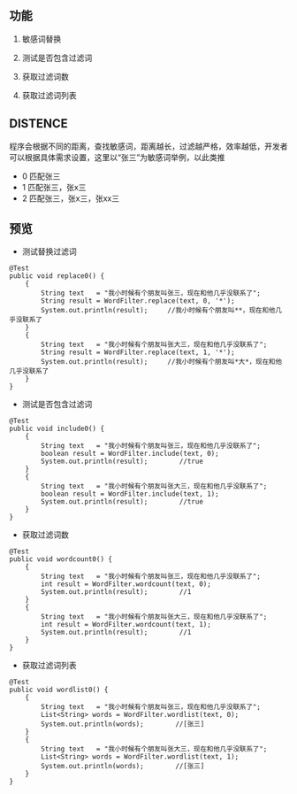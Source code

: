 ## 功能 ##

1. 敏感词替换

2. 测试是否包含过滤词

3. 获取过滤词数

4. 获取过滤词列表

## DISTENCE ##

程序会根据不同的距离，查找敏感词，距离越长，过滤越严格，效率越低，开发者可以根据具体需求设置，这里以“张三”为敏感词举例，以此类推

  
- 0  匹配张三
- 1  匹配张三，张x三
- 2  匹配张三，张x三，张xx三


## 预览 ##


* 测试替换过滤词
```
@Test
public void replace0() {
	{
		String text   = "我小时候有个朋友叫张三，现在和他几乎没联系了";
		String result = WordFilter.replace(text, 0, '*');
		System.out.println(result);		//我小时候有个朋友叫**，现在和他几乎没联系了
	}
	{
		String text   = "我小时候有个朋友叫张大三，现在和他几乎没联系了";
		String result = WordFilter.replace(text, 1, '*');
		System.out.println(result);		//我小时候有个朋友叫*大*，现在和他几乎没联系了
	}
} 
```

* 测试是否包含过滤词
```
@Test
public void include0() {
	{
		String text   = "我小时候有个朋友叫张三，现在和他几乎没联系了";
		boolean result = WordFilter.include(text, 0);
		System.out.println(result);        //true
	}
	{
		String text   = "我小时候有个朋友叫张大三，现在和他几乎没联系了";
		boolean result = WordFilter.include(text, 1);
		System.out.println(result);        //true
	}
}
```

* 获取过滤词数
```
@Test
public void wordcount0() {
	{
		String text   = "我小时候有个朋友叫张三，现在和他几乎没联系了";
		int result = WordFilter.wordcount(text, 0);
		System.out.println(result);        //1
	}
	{
		String text   = "我小时候有个朋友叫张大三，现在和他几乎没联系了";
		int result = WordFilter.wordcount(text, 1);
		System.out.println(result);        //1
	}
}
```

* 获取过滤词列表
```
@Test
public void wordlist0() {
	{
		String text   = "我小时候有个朋友叫张三，现在和他几乎没联系了";
		List<String> words = WordFilter.wordlist(text, 0);
		System.out.println(words);        //[张三]
	}
	{
		String text   = "我小时候有个朋友叫张大三，现在和他几乎没联系了";
		List<String> words = WordFilter.wordlist(text, 1);
		System.out.println(words);        //[张三]
	}
}
```

